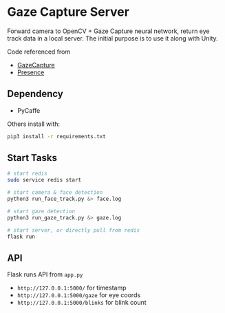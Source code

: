 # Gaze Capture Server

Forward camera to OpenCV + Gaze Capture neural network, return eye track data in a local server. The initial purpose is to use it along with Unity.

Code referenced from

* [GazeCapture](https://github.com/CSAILVision/GazeCapture)
* [Presence](https://github.com/oveddan/presence)

## Dependency

* PyCaffe

Others install with:

```bash
pip3 install -r requirements.txt

```

## Start Tasks

```bash
# start redis
sudo service redis start

# start camera & face detection
python3 run_face_track.py &> face.log

# start gaze detection
python3 run_gaze_track.py &> gaze.log

# start server, or directly pull from redis
flask run
```

## API

Flask runs API from `app.py`

* `http://127.0.0.1:5000/` for timestamp
* `http://127.0.0.1:5000/gaze` for eye coords
* `http://127.0.0.1:5000/blinks` for blink count

